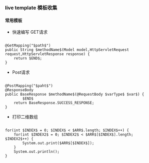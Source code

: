 ### live template 模板收集

#### 常用模板
- 快速编写 GET请求
```shell

@GetMapping("$path$")
public String $methodName$(Model model,HttpServletRequest request,HttpServletResponse response) {
    return $END$;
}
```
- Post请求
```shell

@PostMapping("$paht$")
@ResponseBody
public BaseResponse $methodName$(@RequestBody $varType$ $var$) {
        $END$
    return BaseResponse.SUCCESS_RESPONSE;
}
```

- 打印二维数组
```shell

for(int $INDEX$ = 0; $INDEX$ < $ARR$.length; $INDEX$++) {
    for(int $INDEX2$ = 0; $INDEX2$ < $ARR$[$INDEX$].length; $INDEX2$++) {
        System.out.print($ARR$[$INDEX$]);
    }
    System.out.println();
}
```